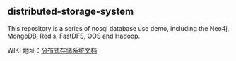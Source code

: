 ## distributed-storage-system

This repository is a series of nosql database use  demo, including the Neo4j, MongoDB, Redis, FastDFS, OOS and Hadoop. 

WIKI 地址：[分布式存储系统文档](https://github.com/SpikeLavender/distributed-storage-system/wiki)

